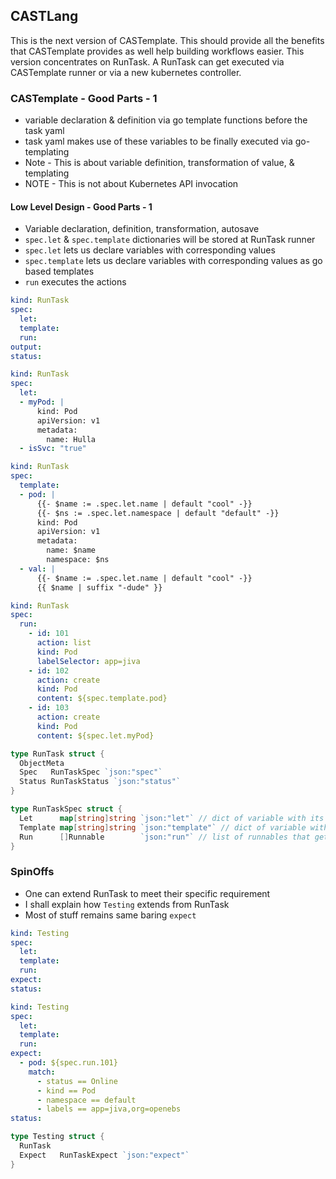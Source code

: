 ## CASTLang

This is the next version of CASTemplate. This should provide all the benefits that CASTemplate provides as well help 
building workflows easier. This version concentrates on RunTask. A RunTask can get executed via CASTemplate runner or via 
a new kubernetes controller.

### CASTemplate - Good Parts - 1
- variable declaration & definition via go template functions before the task yaml
- task yaml makes use of these variables to be finally executed via go-templating
- Note - This is about variable definition, transformation of value, & templating
- NOTE - This is not about Kubernetes API invocation

#### Low Level Design - Good Parts - 1
- Variable declaration, definition, transformation, autosave
- `spec.let` & `spec.template` dictionaries will be stored at RunTask runner
- `spec.let` lets us declare variables with corresponding values
- `spec.template` lets us declare variables with corresponding values as go based templates
- `run` executes the actions

```yaml
kind: RunTask
spec:
  let:
  template:
  run:
output:
status:
```

```yaml
kind: RunTask
spec:
  let:
  - myPod: |
      kind: Pod
      apiVersion: v1
      metadata:
        name: Hulla
  - isSvc: "true"
```

```yaml
kind: RunTask
spec:
  template:
  - pod: |
      {{- $name := .spec.let.name | default "cool" -}}
      {{- $ns := .spec.let.namespace | default "default" -}}
      kind: Pod
      apiVersion: v1
      metadata:
        name: $name
        namespace: $ns
  - val: |
      {{- $name := .spec.let.name | default "cool" -}}
      {{ $name | suffix "-dude" }}
```

```yaml
kind: RunTask
spec:
  run:
    - id: 101
      action: list
      kind: Pod
      labelSelector: app=jiva
    - id: 102
      action: create
      kind: Pod
      content: ${spec.template.pod}
    - id: 103
      action: create
      kind: Pod
      content: ${spec.let.myPod}
```

```go
type RunTask struct {
  ObjectMeta
  Spec   RunTaskSpec `json:"spec"`
  Status RunTaskStatus `json:"status"`
}

type RunTaskSpec struct {
  Let      map[string]string `json:"let"` // dict of variable with its direct value
  Template map[string]string `json:"template"` // dict of variable with its templated value
  Run      []Runnable        `json:"run"` // list of runnables that get executed
}
```

### SpinOffs
- One can extend RunTask to meet their specific requirement
- I shall explain how `Testing` extends from RunTask
- Most of stuff remains same baring `expect`

```yaml
kind: Testing
spec:
  let:
  template:
  run:
expect:
status:
```

```yaml
kind: Testing
spec:
  let:
  template:
  run:
expect:
  - pod: ${spec.run.101}
    match: 
      - status == Online
      - kind == Pod
      - namespace == default
      - labels == app=jiva,org=openebs
status:
```

```go
type Testing struct {
  RunTask
  Expect   RunTaskExpect `json:"expect"`
}
```
